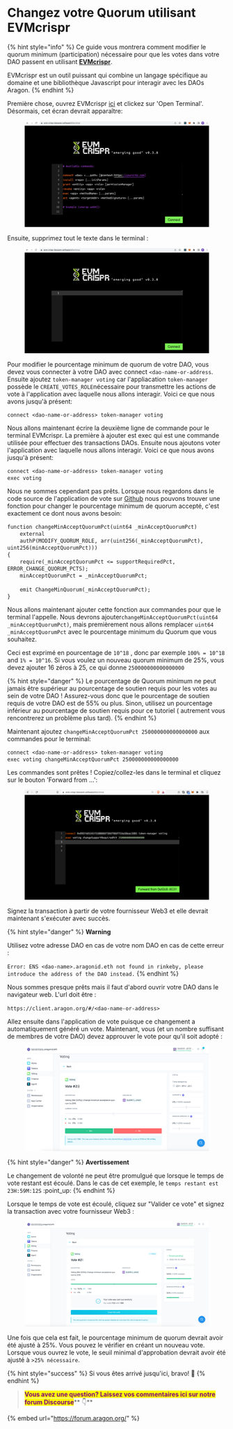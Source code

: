 # Changez votre Quorum utilisant EVMcrispr

{% hint style="info" %}
Ce guide vous montrera comment modifier le quorum minimum (participation) nécessaire pour que les votes dans votre DAO passent en utilisant [**EVMcrispr**](https://evm-crispr.blossom.software/#/).

EVMcrispr est un outil puissant qui combine un langage spécifique au domaine et une bibliothèque Javascript pour interagir avec les DAOs Aragon.
{% endhint %}

Première chose, ouvrez EVMcrispr [ici](https://evm-crispr.blossom.software/#/) et clickez sur 'Open Terminal'. Désormais, cet écran devrait apparaître:

<figure><img src="../../../../.gitbook/assets/crisper1.png" alt=""><figcaption></figcaption></figure>

Ensuite, supprimez tout le texte dans le terminal :

<figure><img src="../../../../.gitbook/assets/crisper2.png" alt=""><figcaption></figcaption></figure>

Pour modifier le pourcentage minimum de quorum de votre DAO, vous devez vous connecter à votre DAO avec connect `<dao-name-or-address`.  Ensuite ajoutez `token-manager voting` car l'appliacation `token-manager` possède le `CREATE_VOTES_ROLE`nécessaire pour transmettre les actions de vote à l'application avec laquelle nous allons interagir. Voici ce que nous avons jusqu'à présent:

```
connect <dao-name-or-address> token-manager voting
```

Nous allons maintenant écrire la deuxième ligne de commande pour le terminal EVMcrispr. La première à ajouter est exec qui est une commande utilisée pour effectuer des transactions DAOs. Ensuite nous ajoutons voter l'application avec laquelle nous allons interagir. Voici ce que nous avons jusqu'à présent:

```
connect <dao-name-or-address> token-manager voting
exec voting
```

Nous ne sommes cependant pas prêts. Lorsque nous regardons dans le code source de l'application de vote sur [Github](https://github.com/aragon/aragon-apps/blob/631048d54b9cc71058abb8bd7c17f6738755d950/apps/voting/contracts/Voting.sol) nous pouvons trouver une fonction pour changer le pourcentage minimum de quorum accepté, c'est exactement ce dont nous avons besoin:

```solidity
function changeMinAcceptQuorumPct(uint64 _minAcceptQuorumPct)
    external
    authP(MODIFY_QUORUM_ROLE, arr(uint256(_minAcceptQuorumPct), uint256(minAcceptQuorumPct)))
{
    require(_minAcceptQuorumPct <= supportRequiredPct, ERROR_CHANGE_QUORUM_PCTS);
    minAcceptQuorumPct = _minAcceptQuorumPct;

    emit ChangeMinQuorum(_minAcceptQuorumPct);
}
```

Nous allons maintenant ajouter cette fonction aux commandes pour que le terminal l'appelle. Nous devrons ajouter`changeMinAcceptQuorumPct(uint64 _minAcceptQuorumPct)`, mais premièrement nous allons remplacer `uint64 _minAcceptQuorumPct` avec le pourcentage minimum du Quorum que vous souhaitez.

Ceci est exprimé en pourcentage de `10^18` , donc par exemple `100% = 10^18` and `1% = 10^16`. Si vous voulez un nouveau quorum minimum de 25%, vous devez ajouter 16 zéros à 25, ce qui donne `250000000000000000`

{% hint style="danger" %}
Le pourcentage de Quorum minimum ne peut jamais être supérieur au pourcentage de soutien requis pour les votes au sein de votre DAO ! Assurez-vous donc que le pourcentage de soutien requis de votre DAO est de 55% ou plus. Sinon, utilisez un pourcentage inférieur au pourcentage de soutien requis pour ce tutoriel ( autrement vous rencontrerez un problème plus tard).
{% endhint %}

Maintenant ajoutez `changeMinAcceptQuorumPct 250000000000000000` aux commandes pour le terminal:

```
connect <dao-name-or-address> token-manager voting
exec voting changeMinAcceptQuorumPct 250000000000000000
```

Les commandes sont prêtes ! Copiez/collez-les dans le terminal et cliquez sur le bouton 'Forward from ...':

<figure><img src="../../../../.gitbook/assets/crisper3.png" alt=""><figcaption></figcaption></figure>

Signez la transaction à partir de votre fournisseur Web3 et elle devrait maintenant s'exécuter avec succès.

{% hint style="danger" %}
**Warning**

Utilisez votre adresse DAO en cas de votre nom DAO en cas de cette erreur :

`Error: ENS <dao-name>.aragonid.eth not found in rinkeby, please introduce the address of the DAO instead.`
{% endhint %}

Nous sommes presque prêts mais il faut d'abord ouvrir votre DAO dans le navigateur web. L'url doit être :

`https://client.aragon.org/#/<dao-name-or-address>`

Allez ensuite dans l'application de vote puisque ce changement a automatiquement généré un vote. Maintenant, vous (et un nombre suffisant de membres de votre DAO) devez approuver le vote pour qu'il soit adopté :

<figure><img src="../../../../.gitbook/assets/crisper4.png" alt=""><figcaption></figcaption></figure>

{% hint style="danger" %}
**Avertissement**

Le changement de volonté ne peut être promulgué que lorsque le temps de vote restant est écoulé. Dans le cas de cet exemple, le `temps restant est 23H:59M:12S` :point\_up:
{% endhint %}

Lorsque le temps de vote est écoulé, cliquez sur "Valider ce vote" et signez la transaction avec votre fournisseur Web3 :

<figure><img src="../../../../.gitbook/assets/crisper5.png" alt=""><figcaption></figcaption></figure>



Une fois que cela est fait, le pourcentage minimum de quorum devrait avoir été ajusté à 25%. Vous pouvez le vérifier en créant un nouveau vote. Lorsque vous ouvrez le vote, le seuil minimal d'approbation devrait avoir été ajusté à `>25% nécessaire`.

{% hint style="success" %}
Si vous êtes arrivé jusqu'ici, bravo! :clap:
{% endhint %}



> <mark style="color:purple;">**Vous avez une question? Laissez vos commentaires ici sur notre forum Discourse**</mark>**  👇**

{% embed url="https://forum.aragon.org/" %}
